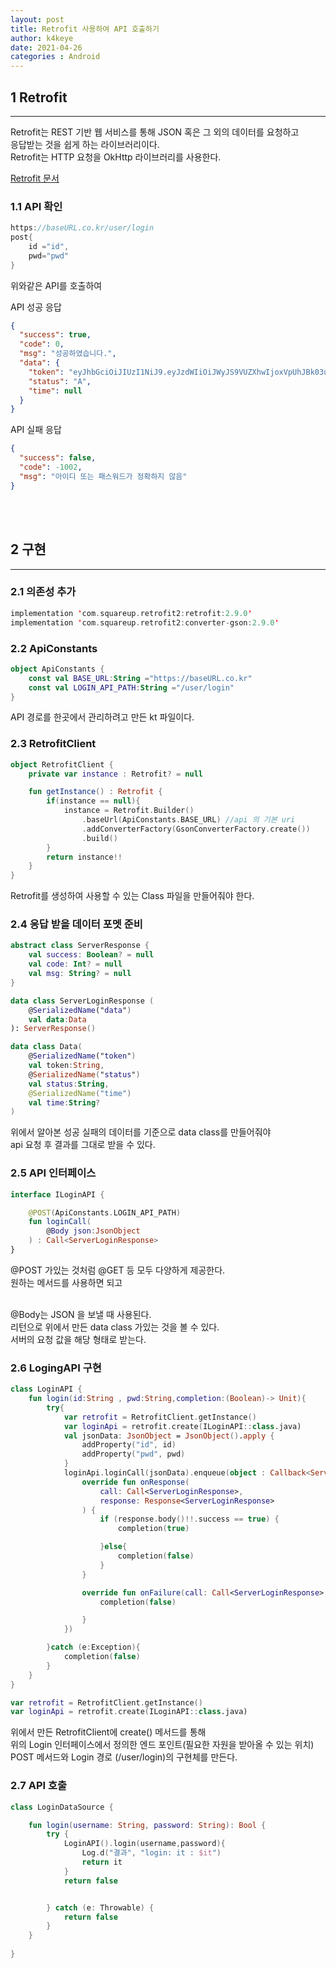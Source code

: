 ```yaml
---
layout: post
title: Retrofit 사용하여 API 호출하기
author: k4keye
date: 2021-04-26
categories : Android
---
```

## 1 Retrofit
___
Retrofit는 REST 기반 웹 서비스를 통해 JSON 혹은 그 외의 데이터를 요청하고 <br/>
응답받는 것을 쉽게 하는 라이브러리이다.<br/>
Retrofit는 HTTP 요청을 OkHttp 라이브러리를 사용한다.<br/>

[Retrofit 문서 ](https://square.github.io/retrofit/)

### **1.1 API 확인** <br/>
```kotlin
https://baseURL.co.kr/user/login
post{
	id ="id",
	pwd="pwd"
}
```
위와같은 API를 호출하여

API 성공 응답
```json
{
  "success": true,
  "code": 0,
  "msg": "성공하였습니다.",
  "data": {
    "token": "eyJhbGciOiJIUzI1NiJ9.eyJzdWIiOiJWyJS9VUZXhwIjoxVpUhJBk03uo",
    "status": "A",
    "time": null
  }
}
```

API 실패 응답
```json
{
  "success": false,
  "code": -1002,
  "msg": "아이디 또는 패스워드가 정확하지 않음"
}
```

<br/><br/>

## 2 구현
___
### **2.1 의존성 추가** <br/>
```kotlin
implementation 'com.squareup.retrofit2:retrofit:2.9.0'
implementation 'com.squareup.retrofit2:converter-gson:2.9.0'
```

### **2.2 ApiConstants**<br/>

```kotlin
object ApiConstants {
    const val BASE_URL:String ="https://baseURL.co.kr"
    const val LOGIN_API_PATH:String ="/user/login"
}
```
API 경로를 한곳에서 관리하려고 만든 kt 파일이다.<br/>


### **2.3 RetrofitClient** <br/>
```kotlin
object RetrofitClient {
    private var instance : Retrofit? = null

    fun getInstance() : Retrofit {
        if(instance == null){
            instance = Retrofit.Builder()
                .baseUrl(ApiConstants.BASE_URL) //api 의 기본 uri
                .addConverterFactory(GsonConverterFactory.create())
                .build()
        }
        return instance!!
    }
}
```
Retrofit를 생성하여 사용할 수 있는 Class 파일을 만들어줘야 한다.<bt/>
>
### **2.4 응답 받을 데이터 포멧 준비**<br/>

```kotlin
abstract class ServerResponse {
    val success: Boolean? = null
    val code: Int? = null
    val msg: String? = null
}
```

```kotlin
data class ServerLoginResponse (
    @SerializedName("data")
    val data:Data
): ServerResponse()

data class Data(
    @SerializedName("token")
    val token:String,
    @SerializedName("status")
    val status:String,
    @SerializedName("time")
    val time:String?
)
```

위에서 알아본 성공 실패의 데이터를 기준으로 data class를 만들어줘야 <br/>
api 요청 후 결과를 그대로 받을 수 있다.<br/>



### **2.5 API 인터페이스** <br/>

```kotlin
interface ILoginAPI {

    @POST(ApiConstants.LOGIN_API_PATH)
    fun loginCall(
        @Body json:JsonObject
    ) : Call<ServerLoginResponse>
}
```
@POST 가있는 것처럼 @GET 등 모두 다양하게 제공한다.<br/>
원하는 메서드를 사용하면 되고<br/><br/>

@Body는 JSON 을 보낼 때 사용된다.<br/>
리턴으로 위에서 만든 data class 가있는 것을 볼 수 있다.<br/>
서버의 요청 값을 해당 형태로 받는다.<br/>



### **2.6 LogingAPI 구현**<br/>

```kotlin
class LoginAPI {
    fun login(id:String , pwd:String,completion:(Boolean)-> Unit){
        try{
            var retrofit = RetrofitClient.getInstance()
            var loginApi = retrofit.create(ILoginAPI::class.java)
            val jsonData: JsonObject = JsonObject().apply {
                addProperty("id", id)
                addProperty("pwd", pwd)
            }
            loginApi.loginCall(jsonData).enqueue(object : Callback<ServerLoginResponse> {
                override fun onResponse(
                    call: Call<ServerLoginResponse>,
                    response: Response<ServerLoginResponse>
                ) {
                    if (response.body()!!.success == true) {
                        completion(true)

                    }else{
                        completion(false)
                    }
                }

                override fun onFailure(call: Call<ServerLoginResponse>, t: Throwable) {
                    completion(false)

                }
            })

        }catch (e:Exception){
            completion(false)
        }
    }
}
```

```kotlin
var retrofit = RetrofitClient.getInstance()
var loginApi = retrofit.create(ILoginAPI::class.java)
```

위에서 만든 RetrofitClient에 create() 메서드를 통해  <br/>
위의 Login 인터페이스에서 정의한 엔드 포인트(필요한 자원을 받아올 수 있는 위치)<br/>
POST 메서드와 Login 경로 (/user/login)의 구현체를 만든다.<br/>


### **2.7 API 호출** <br/>
```kotlin
class LoginDataSource {

    fun login(username: String, password: String): Bool {
        try {
            LoginAPI().login(username,password){
                Log.d("결과", "login: it : $it")
                return it
            }
            return false


        } catch (e: Throwable) {
            return false
        }
    }
  
}
```
